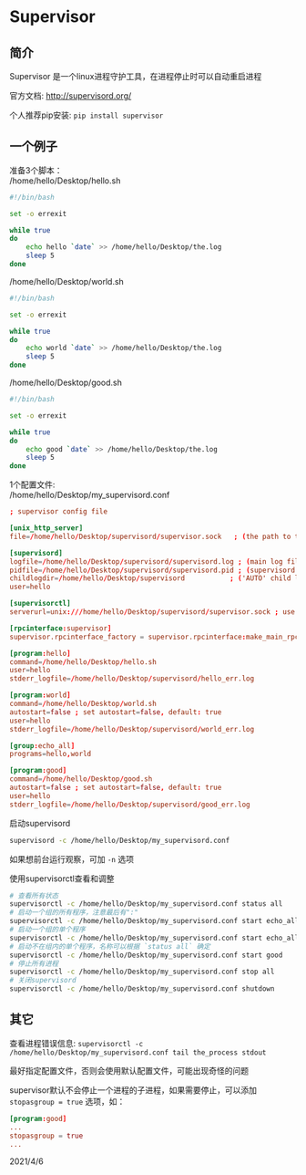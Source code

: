 # Supervisor

## 简介
Supervisor 是一个linux进程守护工具，在进程停止时可以自动重启进程  

官方文档: http://supervisord.org/  

个人推荐pip安装: `pip install supervisor`  


## 一个例子
准备3个脚本：  
/home/hello/Desktop/hello.sh  
```bash
#!/bin/bash

set -o errexit

while true
do
    echo hello `date` >> /home/hello/Desktop/the.log
    sleep 5
done
```
/home/hello/Desktop/world.sh  
```bash
#!/bin/bash

set -o errexit

while true
do
    echo world `date` >> /home/hello/Desktop/the.log
    sleep 5
done
```
/home/hello/Desktop/good.sh  
```bash
#!/bin/bash

set -o errexit

while true
do
    echo good `date` >> /home/hello/Desktop/the.log
    sleep 5
done
```

1个配置文件:   
/home/hello/Desktop/my_supervisord.conf  
```conf
; supervisor config file

[unix_http_server]
file=/home/hello/Desktop/supervisord/supervisor.sock   ; (the path to the socket file)

[supervisord]
logfile=/home/hello/Desktop/supervisord/supervisord.log ; (main log file;default $CWD/supervisord.log)
pidfile=/home/hello/Desktop/supervisord/supervisord.pid ; (supervisord pidfile;default supervisord.pid)
childlogdir=/home/hello/Desktop/supervisord           ; ('AUTO' child log dir, default $TEMP)
user=hello

[supervisorctl]
serverurl=unix:///home/hello/Desktop/supervisord/supervisor.sock ; use a unix:// URL  for a unix socket

[rpcinterface:supervisor]
supervisor.rpcinterface_factory = supervisor.rpcinterface:make_main_rpcinterface

[program:hello]
command=/home/hello/Desktop/hello.sh
user=hello
stderr_logfile=/home/hello/Desktop/supervisord/hello_err.log

[program:world]
command=/home/hello/Desktop/world.sh
autostart=false ; set autostart=false, default: true
user=hello
stderr_logfile=/home/hello/Desktop/supervisord/world_err.log

[group:echo_all]
programs=hello,world

[program:good]
command=/home/hello/Desktop/good.sh
autostart=false ; set autostart=false, default: true
user=hello
stderr_logfile=/home/hello/Desktop/supervisord/good_err.log
```

启动supervisord  
```bash
supervisord -c /home/hello/Desktop/my_supervisord.conf
```
如果想前台运行观察，可加 `-n` 选项  

使用supervisorctl查看和调整  
```bash
# 查看所有状态
supervisorctl -c /home/hello/Desktop/my_supervisord.conf status all
# 启动一个组的所有程序，注意最后有":"
supervisorctl -c /home/hello/Desktop/my_supervisord.conf start echo_all:
# 启动一个组的单个程序
supervisorctl -c /home/hello/Desktop/my_supervisord.conf start echo_all:world
# 启动不在组内的单个程序，名称可以根据 `status all` 确定
supervisorctl -c /home/hello/Desktop/my_supervisord.conf start good
# 停止所有进程
supervisorctl -c /home/hello/Desktop/my_supervisord.conf stop all
# 关闭supervisord
supervisorctl -c /home/hello/Desktop/my_supervisord.conf shutdown
```


## 其它

查看进程错误信息: `supervisorctl -c /home/hello/Desktop/my_supervisord.conf tail the_process stdout`  

最好指定配置文件，否则会使用默认配置文件，可能出现奇怪的问题  

supervisor默认不会停止一个进程的子进程，如果需要停止，可以添加 `stopasgroup = true` 选项，如：  
```conf
[program:good]
...
stopasgroup = true
...
```


2021/4/6  
